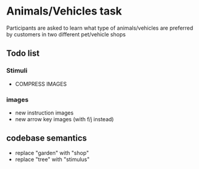 # Animals/Vehicles task

Participants are asked to learn what type of animals/vehicles are preferred by customers in two different pet/vehicle shops


## Todo list

### Stimuli
- COMPRESS IMAGES

### images
- new instruction images 
- new arrow key images (with f/j instead)
## codebase semantics
- replace "garden" with "shop"
- replace "tree" with "stimulus"